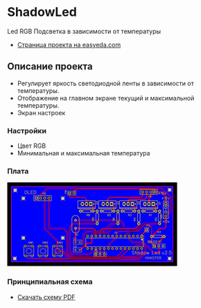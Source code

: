 # ShadowLed
Led RGB Подсветка в зависимости от температуры
* [Страница проекта на easyeda.com](https://easyeda.com/HAKSTER/Shadow-v1.5)
## Описание проекта
* Регулирует яркость светодиодной ленты в зависимости от температуры.
* Отображение на главном экране текущий и максимальной температуры.
* Экран настроек
### Настройки
* Цвет RGB 
* Минимальная и максимальная температура
### Плата
![SCHEME](https://github.com/Hakster/ShadowLed/blob/master/schemes/schemes-1.png)
### Принципиальная схема
* [Скачать схему PDF](https://github.com/Hakster/ShadowLed/blob/master/Schematic_Shadow-v1.5_Sheet-1_20181017105115.pdf)
